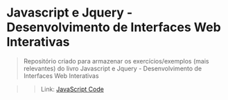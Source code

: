# Javascript e Jquery - Desenvolvimento de Interfaces Web Interativas

> Repositório criado para armazenar os exercícios/exemplos (mais relevantes) do livro Javascript e Jquery - Desenvolvimento de Interfaces Web Interativas

>> Link: [JavaScript Code](https://kianelc.github.io/javascript-code.github.io/)
